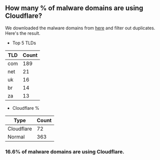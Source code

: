 ## How many % of malware domains are using Cloudflare?


We downloaded the malware domains from [here](https://urlhaus.abuse.ch) and filter out duplicates.
Here's the result.


[//]: # (start replacement)


- Top 5 TLDs

| TLD | Count |
| --- | --- |
| com | 189 |
| net | 21 |
| uk | 16 |
| br | 14 |
| za | 13 |


- Cloudflare %

| Type | Count |
| --- | --- |
| Cloudflare | 72 |
| Normal | 363 |


### 16.6% of malware domains are using Cloudflare.